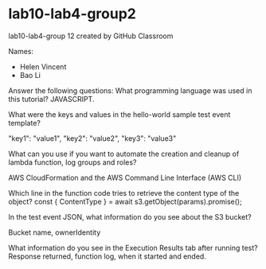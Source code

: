 # lab10-lab4-group2
lab10-lab4-group 12 created by GitHub Classroom

Names: 
- Helen Vincent 
- Bao Li


Answer the following questions:
What programming language was used in this tutorial?
JAVASCRIPT. 


What were the keys and values in the hello-world sample test event template?

  "key1": "value1",
   "key2": "value2",
   "key3": "value3"
 
What can you use if you want to automate the creation and cleanup of lambda function, log groups and roles?

AWS CloudFormation and the AWS Command Line Interface (AWS CLI) 

Which line in the function code tries to retrieve the content type of the object?
const { ContentType } = await s3.getObject(params).promise();

In the test event JSON, what information do you see about the S3 bucket?

Bucket name, ownerIdentity

What information do you see in the Execution Results tab after running test?
Response returned, function log, when it started and ended.
